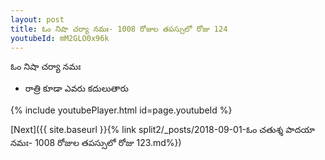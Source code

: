 ```yaml
---
layout: post
title: ఓం నిషా చర్యా నమః- 1008 రోజుల తపస్సులో రోజు 124
youtubeId: mM2GLO0x96k
---
```

 
 
 ఓం నిషా చర్యా నమః  
 
 -  రాత్రి కూడా ఎవరు కదులుతారు 
 
  
 
  
 
 
 
 
 
 


{% include youtubePlayer.html id=page.youtubeId %}
 
[Next]({{ site.baseurl }}{% link  split2/_posts/2018-09-01-ఓం చతుశ్శ పాదయా నమః- 1008 రోజుల తపస్సులో రోజు 123.md%})
 
